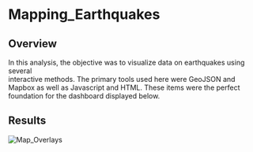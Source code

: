 # Mapping_Earthquakes

## Overview
In this analysis, the objective was to visualize data on earthquakes using several  
interactive methods. The primary tools used here were GeoJSON and Mapbox as well as
Javascript and HTML. These items were the perfect foundation for the dashboard
displayed below.

## Results
![Map_Overlays](https://user-images.githubusercontent.com/91306342/156144398-ac4228de-c3d8-4937-a579-4a3683d5c3a3.PNG)
